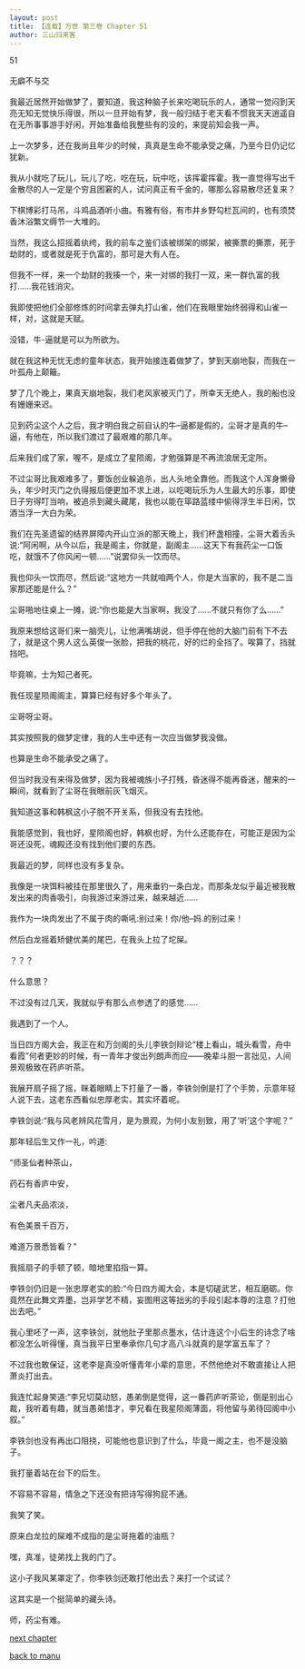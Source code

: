 ```yaml
---
layout: post
title: 【连载】万世 第三卷 Chapter 51
author: 三山归来客
---
```




51<br><br>无癖不与交<br><br>  我最近居然开始做梦了，要知道，我这种脑子长来吃喝玩乐的人，通常一觉闷到天亮无知无觉快乐得很，所以一旦开始有梦，我一般归结于老天看不惯我天天逍遥自在无所事事游手好闲，开始准备给我整些有的没的，来提前知会我一声。<br><br>  上一次梦多，还在我尚且年少的时候，真真是生命不能承受之痛，乃至今日仍记忆犹新。<br><br>  我从小就吃了玩儿，玩儿了吃，吃在玩，玩中吃，该挥霍挥霍。我一直觉得写出千金散尽的人一定是个穷且困窘的人，试问真正有千金的，哪那么容易散尽还复来？<br><br>  下棋博彩打马吊，斗鸡品酒听小曲。有雅有俗，有市井乡野勾栏瓦间的，也有须焚香沐浴繁文缛节一大堆的。<br><br>  当然，我这么招摇着纨绔，我的前车之鉴们该被绑架的绑架，被撕票的撕票，死于劫财的，或者就是死于仇富的，那可是大有人在。<br><br>  但我不一样，来一个劫财的我揍一个，来一对绑的我打一双，来一群仇富的我打……我花钱消灾。<br><br>  我即使把他们全部修炼的时间拿去弹丸打山雀，他们在我眼里始终弱得和山雀一样，对，这就是天赋。<br><br>  没错，牛-逼就是可以为所欲为。<br><br>  就在我这种无忧无虑的童年状态，我开始接连着做梦了，梦到天崩地裂，而我在一叶孤舟上颠簸。<br><br>  梦了几个晚上，果真天崩地裂，我们老风家被灭门了，所幸天无绝人，我的船也没有姗姗来迟。<br><br>  见到药尘这个人之后，我才明白我之前自认的牛–逼都是假的，尘哥才是真的牛–逼，有他在，所以我们渡过了最艰难的那几年。<br><br>  后来我们成了家，喔不，是成立了星陨阁，才勉强算是不再流浪居无定所。<br><br>  不过尘哥比我艰难多了，要饭创业躲追杀，出人头地全靠他。而我这个人浑身懒骨头，年少时灭门之仇得报后便更加不求上进，以吃喝玩乐为人生最大的乐事，即使日子穷得叮当响，被追杀到藏头藏尾，我也以能在筚路蓝缕中偷得浮生半日闲，饮酒当浮一大白为荣。<br><br>  我们在先圣遗留的结界屏障内开山立派的那天晚上，我们杯盏相撞，尘哥大着舌头说:“阿闲啊，从今以后，我是阁主，你就是，副阁主……这天下有我药尘一口饭吃，就饿不了你风闲一顿……”说罢仰头一饮而尽。<br><br>  我也仰头一饮而尽，然后说:“这地方一共就咱两个人，你是大当家的，我不是二当家那还能是什么？”<br><br>  尘哥啪地往桌上一摊，说:“你也能是大当家啊，我没了……不就只有你了么……”<br><br>  我原来想给这哥们来一脑壳儿，让他满嘴胡说，但手停在他的大脑门前有下不去了，就是这个男人这么英俊一张脸，把我的桃花，好的烂的全挡了。唉算了，挡就挡吧。<br><br>  毕竟嘛，士为知己者死。<br><br>  我任现星陨阁阁主，算算已经有好多个年头了。<br><br>  尘哥呀尘哥。<br><br>  其实按照我的做梦定律，我的人生中还有一次应当做梦我没做。<br><br>  也算是生命不能承受之痛了。<br><br>  但当时我没有来得及做梦，因为我被魂族小子打残，昏迷得不能再昏迷，醒来的一瞬间，就看到了尘哥在我眼前灰飞烟灭。<br><br>  我知道这事和韩枫这小子脱不开关系，但我没有去找他。<br><br>  我能感觉到，我也好，星陨阁也好，韩枫也好，为什么还能存在，可能正是因为尘哥还没死，魂殿还没有找到他们要的东西。<br><br>  我最近的梦，同样也没有多复杂。<br><br>  我像是一块饵料被挂在那里很久了，用来垂钓一条白龙，而那条龙似乎最近被我散发出来的肉香吸引，向我游过来游过来，越来越近……<br><br>  我作为一块肉发出了不属于肉的嘶吼:别过来！你/他–妈.的别过来！<br><br>  然后白龙摇着矫健优美的尾巴，在我头上拉了坨屎。<br><br>  ？？？<br><br>  什么意思？<br><br>  不过没有过几天，我就似乎有那么点参透了的感觉……<br><br>  我遇到了一个人。<br><br>  当日四方阁大会，我正在和万剑阁的头儿李铁剑辩论“楼上看山，城头看雪，舟中看霞”何者更妙的时候，有一青年才俊出列朗声而应——晚辈斗胆一言拙见，人间景观极致在药庐听茶。<br><br>  我展开扇子摇了摇，眯着眼睛上下打量了一番，李铁剑倒是打了个手势，示意年轻人说下去，这老东西看似忠厚老实，其实坏着呢。<br><br>  李铁剑说:“我与风老辨风花雪月，是为景观，为何小友别致，用了‘听’这个字呢？”<br><br>  那年轻后生又作一礼，吟道:<br><br>“师圣仙者种茶山，<br><br>药石有香庐中安，<br><br>尘者凡夫品浓淡，<br><br>有色美景千百万，<br><br>难道万景悉皆看？”<br><br>  我摇扇子的手顿了顿，暗地里掐指一算。<br><br>  李铁剑仍旧是一张忠厚老实的脸:“今日四方阁大会，本是切磋武艺，相互磨砺。你竟然在此舞文弄墨，岂非学艺不精，妄图用这等拙劣的手段引起本尊的注意？打他出去吧。”<br><br>  我心里呸了一声，这李铁剑，就他肚子里那点墨水，估计连这个小后生的诗念了啥都没怎么听得懂，真当我平日里奉承你几句才高八斗就真的是学富五车了？<br><br>  不过我也敢保证，这老李是真没听懂青年小辈的意思，不然他绝对不敢直接让人把萧炎打出去。<br><br>  我连忙起身笑道:“李兄切莫动怒，愚弟倒是觉得，这一番药庐听茶论，倒是别出心裁，我听着有趣，就当愚弟惜才，李兄看在我星陨阁薄面，将他留与弟待回阁中小叙。”<br><br>  李铁剑也没有再出口阻挠，可能他也意识到了什么，毕竟一阁之主，也不是没脑子。<br><br>  我打量着站在台下的后生。<br><br>  不容易不容易，情急之下还没有把诗写得狗屁不通。<br><br>  我笑了笑。<br><br>  原来白龙拉的屎难不成指的是尘哥拖着的油瓶？<br><br>  嘿，真准，徒弟找上我的门了。<br><br>  这小子我风某罩定了，你李铁剑还敢打他出去？来打一个试试？<br><br>  这其实是一个挺简单的藏头诗。<br><br>  师，药尘有难。

[next chapter](https://allforyanchen.github.io/2020/07/19/post-44-chapter-52.html)

[back to manu](https://allforyanchen.github.io/2020/07/19/post-44.html)
